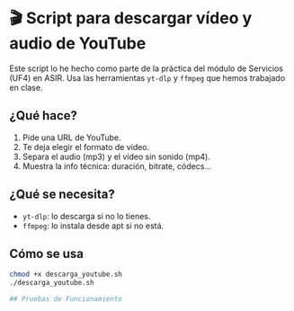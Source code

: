 # 🎬 Script para descargar vídeo y audio de YouTube

Este script lo he hecho como parte de la práctica del módulo de Servicios (UF4) en ASIR. Usa las herramientas `yt-dlp` y `ffmpeg` que hemos trabajado en clase.

## ¿Qué hace?

1. Pide una URL de YouTube.
2. Te deja elegir el formato de vídeo.
3. Separa el audio (mp3) y el vídeo sin sonido (mp4).
4. Muestra la info técnica: duración, bitrate, códecs...

## ¿Qué se necesita?

- `yt-dlp`: lo descarga si no lo tienes.
- `ffmpeg`: lo instala desde apt si no está.

## Cómo se usa

```bash
chmod +x descarga_youtube.sh
./descarga_youtube.sh

## Pruebas de Funcionamiento
